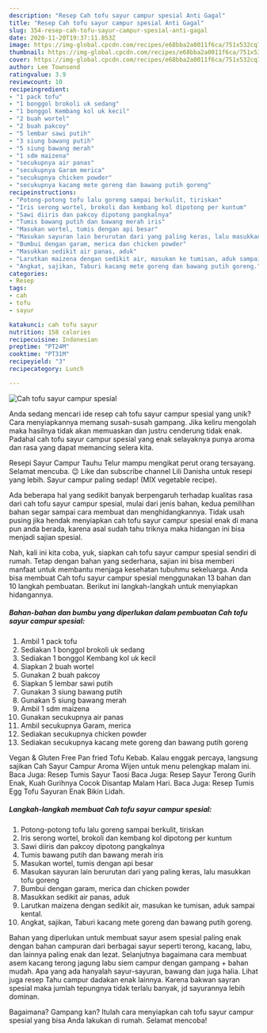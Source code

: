 ```yaml
---
description: "Resep Cah tofu sayur campur spesial Anti Gagal"
title: "Resep Cah tofu sayur campur spesial Anti Gagal"
slug: 354-resep-cah-tofu-sayur-campur-spesial-anti-gagal
date: 2020-11-20T19:37:11.853Z
image: https://img-global.cpcdn.com/recipes/e68bba2a0011f6ca/751x532cq70/cah-tofu-sayur-campur-spesial-foto-resep-utama.jpg
thumbnail: https://img-global.cpcdn.com/recipes/e68bba2a0011f6ca/751x532cq70/cah-tofu-sayur-campur-spesial-foto-resep-utama.jpg
cover: https://img-global.cpcdn.com/recipes/e68bba2a0011f6ca/751x532cq70/cah-tofu-sayur-campur-spesial-foto-resep-utama.jpg
author: Lee Townsend
ratingvalue: 3.9
reviewcount: 10
recipeingredient:
- "1 pack tofu"
- "1 bonggol brokoli uk sedang"
- "1 bonggol Kembang kol uk kecil"
- "2 buah wortel"
- "2 buah pakcoy"
- "5 lembar sawi putih"
- "3 siung bawang putih"
- "5 siung bawang merah"
- "1 sdm maizena"
- "secukupnya air panas"
- "secukupnya Garam merica"
- "secukupnya chicken powder"
- "secukupnya kacang mete goreng dan bawang putih goreng"
recipeinstructions:
- "Potong-potong tofu lalu goreng sampai berkulit, tiriskan"
- "Iris serong wortel, brokoli dan kembang kol dipotong per kuntum"
- "Sawi diiris dan pakcoy dipotong pangkalnya"
- "Tumis bawang putih dan bawang merah iris"
- "Masukan wortel, tumis dengan api besar"
- "Masukan sayuran lain berurutan dari yang paling keras, lalu masukkan tofu goreng"
- "Bumbui dengan garam, merica dan chicken powder"
- "Masukkan sedikit air panas, aduk"
- "Larutkan maizena dengan sedikit air, masukan ke tumisan, aduk sampai kental."
- "Angkat, sajikan, Taburi kacang mete goreng dan bawang putih goreng."
categories:
- Resep
tags:
- cah
- tofu
- sayur

katakunci: cah tofu sayur 
nutrition: 158 calories
recipecuisine: Indonesian
preptime: "PT24M"
cooktime: "PT31M"
recipeyield: "3"
recipecategory: Lunch

---
```



![Cah tofu sayur campur spesial](https://img-global.cpcdn.com/recipes/e68bba2a0011f6ca/751x532cq70/cah-tofu-sayur-campur-spesial-foto-resep-utama.jpg)

Anda sedang mencari ide resep cah tofu sayur campur spesial yang unik? Cara menyiapkannya memang susah-susah gampang. Jika keliru mengolah maka hasilnya tidak akan memuaskan dan justru cenderung tidak enak. Padahal cah tofu sayur campur spesial yang enak selayaknya punya aroma dan rasa yang dapat memancing selera kita.

Resepi Sayur Campur Tauhu Telur mampu mengikat perut orang tersayang. Selamat mencuba. 😉 Like dan subscribe channel Lili Danisha untuk resepi yang lebih. Sayur campur paling sedap! (MIX vegetable recipe).

Ada beberapa hal yang sedikit banyak berpengaruh terhadap kualitas rasa dari cah tofu sayur campur spesial, mulai dari jenis bahan, kedua pemilihan bahan segar sampai cara membuat dan menghidangkannya. Tidak usah pusing jika hendak menyiapkan cah tofu sayur campur spesial enak di mana pun anda berada, karena asal sudah tahu triknya maka hidangan ini bisa menjadi sajian spesial.


Nah, kali ini kita coba, yuk, siapkan cah tofu sayur campur spesial sendiri di rumah. Tetap dengan bahan yang sederhana, sajian ini bisa memberi manfaat untuk membantu menjaga kesehatan tubuhmu sekeluarga. Anda bisa membuat Cah tofu sayur campur spesial menggunakan 13 bahan dan 10 langkah pembuatan. Berikut ini langkah-langkah untuk menyiapkan hidangannya.

<!--inarticleads1-->

##### Bahan-bahan dan bumbu yang diperlukan dalam pembuatan Cah tofu sayur campur spesial:

1. Ambil 1 pack tofu
1. Sediakan 1 bonggol brokoli uk sedang
1. Sediakan 1 bonggol Kembang kol uk kecil
1. Siapkan 2 buah wortel
1. Gunakan 2 buah pakcoy
1. Siapkan 5 lembar sawi putih
1. Gunakan 3 siung bawang putih
1. Gunakan 5 siung bawang merah
1. Ambil 1 sdm maizena
1. Gunakan secukupnya air panas
1. Ambil secukupnya Garam, merica
1. Sediakan secukupnya chicken powder
1. Sediakan secukupnya kacang mete goreng dan bawang putih goreng


Vegan &amp; Gluten Free Pan fried Tofu Kebab. Kalau enggak percaya, langsung sajikan Cah Sayur Campur Aroma Wijen untuk menu pelengkap malam ini. Baca Juga: Resep Tumis Sayur Taosi Baca Juga: Resep Sayur Terong Gurih Enak, Kuah Gurihnya Cocok Disantap Malam Hari. Baca Juga: Resep Tumis Egg Tofu Sayuran Enak Bikin Lidah. 

<!--inarticleads2-->

##### Langkah-langkah membuat Cah tofu sayur campur spesial:

1. Potong-potong tofu lalu goreng sampai berkulit, tiriskan
1. Iris serong wortel, brokoli dan kembang kol dipotong per kuntum
1. Sawi diiris dan pakcoy dipotong pangkalnya
1. Tumis bawang putih dan bawang merah iris
1. Masukan wortel, tumis dengan api besar
1. Masukan sayuran lain berurutan dari yang paling keras, lalu masukkan tofu goreng
1. Bumbui dengan garam, merica dan chicken powder
1. Masukkan sedikit air panas, aduk
1. Larutkan maizena dengan sedikit air, masukan ke tumisan, aduk sampai kental.
1. Angkat, sajikan, Taburi kacang mete goreng dan bawang putih goreng.


Bahan yang diperlukan untuk membuat sayur asem spesial paling enak dengan bahan campuran dari berbagai sayur seperti terong, kacang, labu, dan lainnya paling enak dan lezat. Selanjutnya bagaimana cara membuat asem kacang terong jagung labu siem campur dengan gampang + bahan mudah. Apa yang ada hanyalah sayur-sayuran, bawang dan juga halia. Lihat juga resep Tahu campur dadakan enak lainnya. Karena bakwan sayran spesial maka jumlah tepungnya tidak terlalu banyak, jd sayurannya lebih dominan. 

Bagaimana? Gampang kan? Itulah cara menyiapkan cah tofu sayur campur spesial yang bisa Anda lakukan di rumah. Selamat mencoba!
